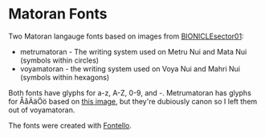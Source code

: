 Matoran Fonts
=========

Two Matoran langauge fonts based on images from [BIONICLEsector01](http://biosector01.com/):
<ul>
<li>metrumatoran - The writing system used on Metru Nui and Mata Nui (symbols within circles)</li>
<li>voyamatoran - the writing system used on Voya Nui and Mahri Nui (symbols within hexagons)</li>
</ul>

Both fonts have glyphs for a-z, A-Z, 0-9, and -. Metrumatoran has glyphs for ÅåÄäÖö based on [this image](http://img3.wikia.nocookie.net/__cb20110206162731/bionicle/images/9/96/Scandinaviamato.jpg), but they're dubiously canon so I left them out of voyamatoran.

The fonts were created with [Fontello](http://fontello.com/).
